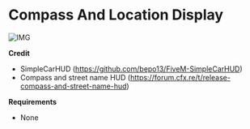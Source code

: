 # Compass And Location Display

![IMG](https://i.imgur.com/6MqGupW.png "IMG")

**Credit**
* SimpleCarHUD (https://github.com/bepo13/FiveM-SimpleCarHUD)
* Compass and street name HUD (https://forum.cfx.re/t/release-compass-and-street-name-hud)

**Requirements**
* None
